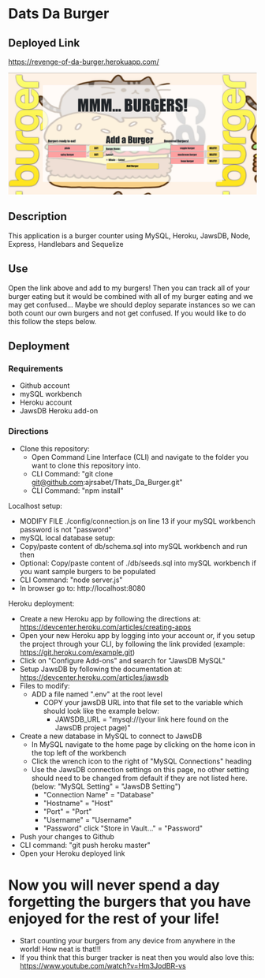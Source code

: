 # Dats Da Burger

## Deployed Link
https://revenge-of-da-burger.herokuapp.com/

![Screenshot](./public/assets/images/Burger_Screenshot.png)

## Description
This application is a burger counter using MySQL, Heroku, JawsDB, Node, Express, Handlebars and Sequelize

## Use
Open the link above and add to my burgers! Then you can track all of your burger eating but it would be combined with all of my burger eating and we may get confused... Maybe we should deploy separate instances so we can both count our own burgers and not get confused. If you would like to do this follow the steps below.

## Deployment

### Requirements 
  - Github account
  - mySQL workbench
  - Heroku account
  - JawsDB Heroku add-on

### Directions
  - Clone this repository:
    - Open Command Line Interface (CLI) and navigate to the folder you want to clone this repository into.
    - CLI Command: "git clone git@github.com:ajrsabet/Thats_Da_Burger.git"
    - CLI Command: "npm install"
  
  Localhost setup:
  - MODIFY FILE ./config/connection.js on line 13 if your mySQL workbench password is not "password"
  - mySQL local database setup:
   - Copy/paste content of db/schema.sql into mySQL workbench and run then  
   - Optional: Copy/paste content of ./db/seeds.sql into mySQL workbench if you want sample burgers to be populated 
  - CLI Command: "node server.js"
  - In browser go to: http://localhost:8080
  
  Heroku deployment:
  - Create a new Heroku app by following the directions at: https://devcenter.heroku.com/articles/creating-apps
  - Open your new Heroku app by logging into your account or, if you setup the project through your CLI, by following the link provided (example: https://git.heroku.com/example.git)
  - Click on "Configure Add-ons" and search for "JawsDB MySQL"
  - Setup JawsDB by following the documentation at: https://devcenter.heroku.com/articles/jawsdb
  - Files to modify:
    - ADD a file named ".env" at the root level
      - COPY your jawsDB URL into that file set to the variable which should look like the example below:
        - JAWSDB_URL = "mysql://(your link here found on the JawsDB project page)"
  - Create a new database in MySQL to connect to JawsDB
    - In MySQL navigate to the home page by clicking on the home icon in the top left of the workbench
    - Click the wrench icon to the right of "MySQL Connections" heading
    - Use the JawsDB connection settings on this page, no other setting should need to be changed from default if they are not listed here. (below: "MySQL Setting" = "JawsDB Setting")
      - "Connection Name" = "Database"
      - "Hostname" = "Host"
      - "Port" = "Port"
      - "Username" = "Username"
      - "Password" click "Store in Vault..." = "Password"
  - Push your changes to Github
  - CLI command: "git push heroku master"
  - Open your Heroku deployed link

  # Now you will never spend a day forgetting the burgers that you have enjoyed for the rest of your life!
  - Start counting your burgers from any device from anywhere in the world! How neat is that!!!
  - If you think that this burger tracker is neat then you would also love this: https://www.youtube.com/watch?v=Hm3JodBR-vs

